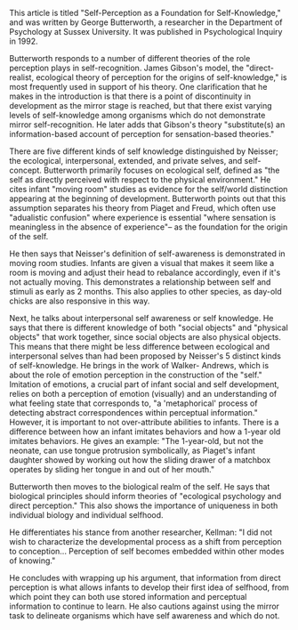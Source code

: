 This article is titled "Self-Perception as a Foundation for Self-Knowledge," and was written by George Butterworth, a researcher in the Department of Psychology at Sussex University. It was published in Psychological Inquiry in 1992. 

Butterworth responds to a number of different theories of the role perception plays in self-recognition. James Gibson's model, the "direct-realist, ecological theory of perception for the origins of self-knowledge," is most frequently used in support of his theory. One clarification that he makes in the introduction is that there is a point of discontinuity in development as the mirror stage is reached, but that there exist varying levels of self-knowledge among organisms which do not demonstrate mirror self-recognition. He later adds that Gibson's theory "substitute(s) an information-based account of perception for sensation-based theories."

There are five different kinds of self knowledge distinguished by Neisser; the ecological, interpersonal, extended, and private selves, and self-concept. Butterworth primarily focuses on ecological self, defined as "the self as directly perceived with respect to the physical environment." He cites infant "moving room" studies as evidence for the self/world distinction appearing at the beginning of development. Butterworth points out that this assumption separates his theory from Piaget and Freud, which often use "adualistic confusion" where experience is essential "where sensation is meaningless in the absence of experience"– as the foundation for the origin of the self. 

He then says that Neisser's definition of self-awareness is demonstrated in moving room studies. Infants are given a visual that makes it seem like a room is moving and adjust their head to rebalance accordingly, even if it's not actually moving. This demonstrates a relationship between self and stimuli as early as 2 months. This also applies to other species, as day-old chicks are also responsive in this way. 

Next, he talks about interpersonal self awareness or self knowledge. He says that there is different knowledge of both "social objects" and "physical objects" that work together, since social objects are also physical objects. This means that there might be less difference between ecological and interpersonal selves than had been proposed by Neisser's 5 distinct kinds of self-knowledge. He brings in the work of Walker- Andrews, which is about the role of emotion perception in the construction of the "self." Imitation of emotions, a crucial part of infant social and self development, relies on both a perception of emotion (visually) and an understanding of what feeling state that corresponds to, "a 'metaphorical' process of detecting abstract correspondences within perceptual information." However, it is important to not over-attribute abilities to infants. There is a difference between how an infant imitates behaviors and how a 1-year old imitates behaviors. He gives an example: "The 1-year-old, but not the neonate, can use tongue protrusion symbolically, as Piaget's infant daughter showed by working out how the sliding drawer of a matchbox operates by sliding her tongue in and out of her mouth." 

Butterworth then moves to the biological realm of the self. He says that biological principles should inform theories of "ecological psychology and direct perception." This also shows the importance of uniqueness in both individual biology and individual selfhood. 

He differentiates his stance from another researcher, Kellman: "I did not wish to characterize the developmental process as a shift from perception to conception... Perception of self becomes embedded within other modes of knowing." 

He concludes with wrapping up his argument, that information from direct perception is what allows infants to develop their first idea of selfhood, from which point they can both use stored information and perceptual information to continue to learn. He also cautions against using the mirror task to delineate organisms which have self awareness and which do not. 